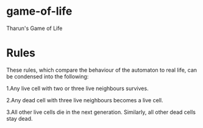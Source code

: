 # game-of-life
Tharun's Game of Life

# Rules
These rules, which compare the behaviour of the automaton to real life, can be condensed into the following:

1.Any live cell with two or three live neighbours survives.

2.Any dead cell with three live neighbours becomes a live cell.

3.All other live cells die in the next generation. Similarly, all other dead cells stay dead.